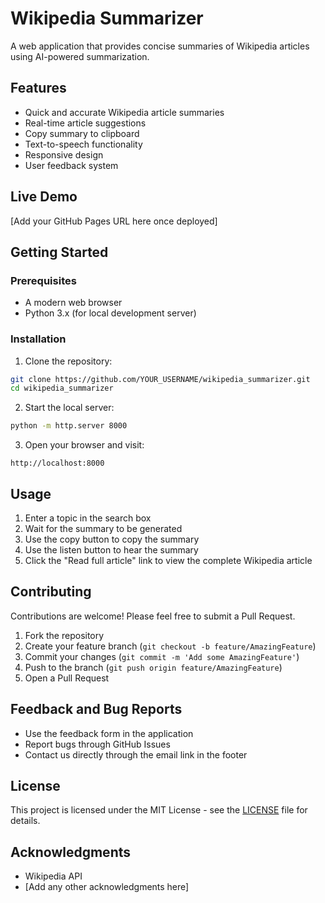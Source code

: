 # Wikipedia Summarizer

A web application that provides concise summaries of Wikipedia articles using AI-powered summarization.

## Features

- Quick and accurate Wikipedia article summaries
- Real-time article suggestions
- Copy summary to clipboard
- Text-to-speech functionality
- Responsive design
- User feedback system

## Live Demo

[Add your GitHub Pages URL here once deployed]

## Getting Started

### Prerequisites

- A modern web browser
- Python 3.x (for local development server)

### Installation

1. Clone the repository:
```bash
git clone https://github.com/YOUR_USERNAME/wikipedia_summarizer.git
cd wikipedia_summarizer
```

2. Start the local server:
```bash
python -m http.server 8000
```

3. Open your browser and visit:
```
http://localhost:8000
```

## Usage

1. Enter a topic in the search box
2. Wait for the summary to be generated
3. Use the copy button to copy the summary
4. Use the listen button to hear the summary
5. Click the "Read full article" link to view the complete Wikipedia article

## Contributing

Contributions are welcome! Please feel free to submit a Pull Request.

1. Fork the repository
2. Create your feature branch (`git checkout -b feature/AmazingFeature`)
3. Commit your changes (`git commit -m 'Add some AmazingFeature'`)
4. Push to the branch (`git push origin feature/AmazingFeature`)
5. Open a Pull Request

## Feedback and Bug Reports

- Use the feedback form in the application
- Report bugs through GitHub Issues
- Contact us directly through the email link in the footer

## License

This project is licensed under the MIT License - see the [LICENSE](LICENSE) file for details.

## Acknowledgments

- Wikipedia API
- [Add any other acknowledgments here] 